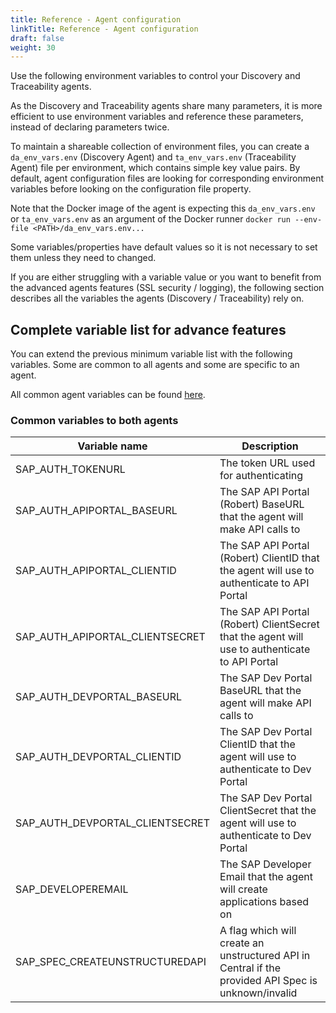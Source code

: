 ```yaml
---
title: Reference - Agent configuration
linkTitle: Reference - Agent configuration
draft: false
weight: 30
---
```

Use the following environment variables to control your Discovery and Traceability agents.

As the Discovery and Traceability agents share many parameters, it is more efficient to use environment variables and reference these parameters, instead of declaring parameters twice.

To maintain a shareable collection of environment files, you can create a `da_env_vars.env` (Discovery Agent) and `ta_env_vars.env` (Traceability Agent) file per environment, which contains simple key value pairs.  By default, agent configuration files are looking for corresponding environment variables before looking on the configuration file property.
  
Note that the Docker image of the agent is expecting this `da_env_vars.env` or `ta_env_vars.env` as an argument of the Docker runner `docker run --env-file <PATH>/da_env_vars.env...`

Some variables/properties have default values so it is not necessary to set them unless they need to changed.

If you are either struggling with a variable value or you want to benefit from the advanced agents features (SSL security / logging), the following section describes all the variables the agents (Discovery / Traceability) rely on.

## Complete variable list for advance features

You can extend the previous minimum variable list with the following variables. Some are common to all agents and some are specific to an agent.

All common agent variables can be found [here](/docs/connect_manage_environ/connected_agent_common_reference/agent-variables#agent-variables).

### Common variables to both agents

| Variable name                        | Description                                                                                                                                                               |
| ------------------------------------ | ------------------------------------------------------------------------------------------------------------------------------------------------------------------------- |
| SAP_AUTH_TOKENURL                    | The token URL used for authenticating  |
| SAP_AUTH_APIPORTAL_BASEURL           | The SAP API Portal (Robert) BaseURL that the agent will make API calls to    |
| SAP_AUTH_APIPORTAL_CLIENTID          | The SAP API Portal (Robert) ClientID that the agent will use to authenticate to API Portal |
| SAP_AUTH_APIPORTAL_CLIENTSECRET      | The SAP API Portal (Robert) ClientSecret that the agent will use to authenticate to API Portal |
| SAP_AUTH_DEVPORTAL_BASEURL           | The SAP Dev Portal BaseURL that the agent will make API calls to    |
| SAP_AUTH_DEVPORTAL_CLIENTID          | The SAP Dev Portal ClientID that the agent will use to authenticate to Dev Portal |
| SAP_AUTH_DEVPORTAL_CLIENTSECRET      | The SAP Dev Portal ClientSecret that the agent will use to authenticate to Dev Portal |
| SAP_DEVELOPEREMAIL                   | The SAP Developer Email that the agent will create applications based on |
| SAP_SPEC_CREATEUNSTRUCTUREDAPI       | A flag which will create an unstructured API in Central if the provided API Spec is unknown/invalid |
